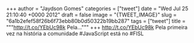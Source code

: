 
+++
author = "Jaydson Gomes"
categories = ["tweet"]
date = "Wed Jul 25 21:10:40 +0000 2012"
draft = false
image = "{TWEET_IMAGE}"
slug = "6a1b2efef58f26b6f73ebb80b0d50322b19bb287"
tags = ["tweet"]
title = """http://t.co/YEbUc98k Pela..."""
+++
http://t.co/YEbUc98k Pela primeira vez na história a comunidade #JavaScript está no #FISL
